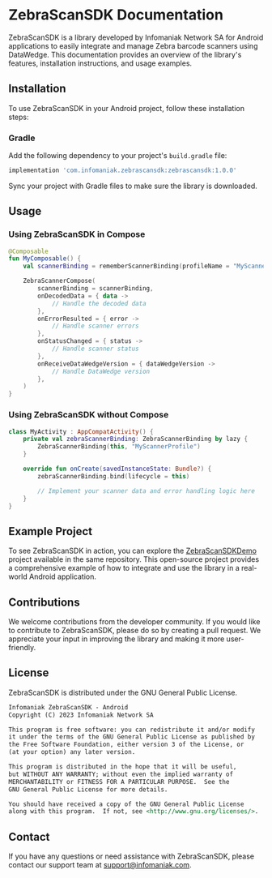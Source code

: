 # ZebraScanSDK Documentation

ZebraScanSDK is a library developed by Infomaniak Network SA for Android applications to easily integrate and manage Zebra barcode scanners using DataWedge.
This documentation provides an overview of the library's features, installation instructions, and usage examples.

## Installation

To use ZebraScanSDK in your Android project, follow these installation steps:

### Gradle

Add the following dependency to your project's `build.gradle` file:

```gradle
implementation 'com.infomaniak.zebrascansdk:zebrascansdk:1.0.0'
```

Sync your project with Gradle files to make sure the library is downloaded.

## Usage

### Using ZebraScanSDK in Compose

```kotlin
@Composable
fun MyComposable() {
    val scannerBinding = rememberScannerBinding(profileName = "MyScannerProfile")

    ZebraScannerCompose(
        scannerBinding = scannerBinding,
        onDecodedData = { data ->
            // Handle the decoded data
        },
        onErrorResulted = { error ->
            // Handle scanner errors
        },
        onStatusChanged = { status ->
            // Handle scanner status
        },
        onReceiveDataWedgeVersion = { dataWedgeVersion ->
            // Handle DataWedge version
        },
    )
}
```

### Using ZebraScanSDK without Compose

```kotlin
class MyActivity : AppCompatActivity() {
    private val zebraScannerBinding: ZebraScannerBinding by lazy {
        ZebraScannerBinding(this, "MyScannerProfile")
    }

    override fun onCreate(savedInstanceState: Bundle?) {
        zebraScannerBinding.bind(lifecycle = this)

        // Implement your scanner data and error handling logic here
    }
}
```

## Example Project

To see ZebraScanSDK in action, you can explore the [ZebraScanSDKDemo](https://github.com/Infomaniak/ZebraScanSDK/ZebraScanSDKDemo) project available in the same repository. 
This open-source project provides a comprehensive example of how to integrate and use the library in a real-world Android application.

## Contributions

We welcome contributions from the developer community. If you would like to contribute to ZebraScanSDK, please do so by creating a pull request.
We appreciate your input in improving the library and making it more user-friendly.

## License

ZebraScanSDK is distributed under the GNU General Public License.

```markdown
Infomaniak ZebraScanSDK - Android
Copyright (C) 2023 Infomaniak Network SA

This program is free software: you can redistribute it and/or modify
it under the terms of the GNU General Public License as published by
the Free Software Foundation, either version 3 of the License, or
(at your option) any later version.

This program is distributed in the hope that it will be useful,
but WITHOUT ANY WARRANTY; without even the implied warranty of
MERCHANTABILITY or FITNESS FOR A PARTICULAR PURPOSE.  See the
GNU General Public License for more details.

You should have received a copy of the GNU General Public License
along with this program.  If not, see <http://www.gnu.org/licenses/>.
```

## Contact

If you have any questions or need assistance with ZebraScanSDK, please contact our support team at [support@infomaniak.com](mailto:support@infomaniak.com).
